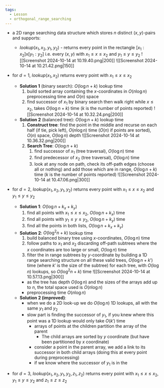 ```yaml
---
tags:
  - Lesson
  - orthogonal_range_searching
---
```

- a 2D range searching data structure which stores $n$ distinct $(x,y)$-pairs and supports:
	- $lookup(x_1,x_2,y_1,y_2)$ - returns every point in the rectangle $[x_1:x_2]$x$[y_1:y_2]$ i.e. every $(x,y)$ with $x_1 \leq x \leq x_2$ and $y_1\leq y\leq y_2$
	![[Screenshot 2024-10-14 at 10.19.40.png|200]]
	![[Screenshot 2024-10-14 at 10.21.42.png|150]]
- for $d=1$, $lookup(x_1,x_2)$ returns every point with $x_1\leq x \leq x_2$
	- **Solution 1** (binary search): $O(\log n +k)$ lookup time
		1. build sorted array containing the $x$-coordinates in $O(n\log n)$ preprocessing time and $O(n)$ space
		2. find successor of $x_1$ by binary search then walk right while $x \leq x_2$, takes $O(\log n+k)$ time ($k$ is the number of points reported)
		![[Screenshot 2024-10-14 at 10.32.24.png|200]]
	- **Solution 2** (balanced tree): $O(\log n+k)$ lookup time
		1. **Construct tree**: find the point in the middle and recurse on each half (if tie, pick left), $O(n \log n)$ time ($O(n)$ if points are sorted), $O(n)$ space, $O(\log n)$ depth
			![[Screenshot 2024-10-14 at 10.36.32.png|200]]
		2. **Search Tree**: $O(\log n+k)$ 
			1. find successor of $x_1$ (tree traversal), $O(\log n)$ time
			2. find predecessor of $x_2$ (tree traversal), $O(\log n)$ time
			3. look at any node on path, check its off-path edges (choose all or nothing) and add those which are in range, $O(\log n+k)$ time ($k$ is the number of points reported)
				![[Screenshot 2024-10-14 at 10.47.06.png|300]]
				
- for $d=2$, $lookup(x_1,x_2,y_1,y_2)$ returns every point with $x_1\leq x \leq x_2$ and $y_1\leq y \leq y_2$ 
	- **Solution 1**: $O(\log n+k_x+k_y)$
		1. find all points with $x_1\leq x \leq x_2$, $O(\log n+k_x)$ time
		2. find all points with $y_1\leq y \leq y_2$, $O(\log n+k_y)$ time
		3. find all the points in both lists, $O(\log n +k_x+k_y)$
	- **Solution 2**: $O(\log^2n+k)$ lookup time
		1. build balanced binary tree using $x$-coordinates, $O(\log n)$ time
		2. follow paths to $x_1$ and $x_2$ discarding off-path subtrees where the $x$ coordinates are too large or small, $O(\log n)$ time
		3. filter the in range subtrees by $y$-coordinate by building a 1D range searching structure on all these valid trees, $O(\log n +k')$ time (where $k'$ is the size of the subtree) for each tree, with $O(\log n)$ lookups, so $O(\log^2 n+k)$ time
		![[Screenshot 2024-10-14 at 10.57.13.png|300]]
		- as the tree has depth $O(\log n)$ and the sizes of the arrays add up to $n$, the total space used is $O(n\log n)$	
		- preprocessing time $O(n\log n)$ 
	- **Solution 2 (improved)**:
		- when we do a 2D look-up we do $O(\log n)$ 1D lookups, all with the same $y_1$ and $y_2$ 
		- slow part is finding the successor of $y_1$, if you knew where this point was a 1D lookup would only take $O(k')$ time
			- arrays of points at the children partition the array of the parent
				- The child arrays are sorted by $y$ coordinate (but have been partitioned by $x$ coordinate)
			- consider a point in the parent array, we add a link to its successor in both child arrays (doing this at every point during preprocessing)
			- if we know where the successor of $y_1$ is in the 
- for $d=3$, $lookup(x_1,x_2,y_1,y_2,z_1,z_2)$ returns every point with $x_1\leq x \leq x_2$, $y_1\leq y \leq y_2$ and $z_1\leq z \leq z_2$
